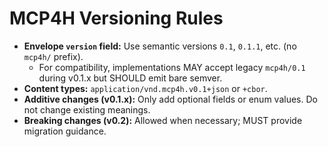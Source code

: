 # MCP4H Versioning Rules

- **Envelope `version` field:** Use semantic versions `0.1`, `0.1.1`, etc. (no `mcp4h/` prefix).  
  - For compatibility, implementations MAY accept legacy `mcp4h/0.1` during v0.1.x but SHOULD emit bare semver.
- **Content types:** `application/vnd.mcp4h.v0.1+json` or `+cbor`.
- **Additive changes (v0.1.x):** Only add optional fields or enum values. Do not change existing meanings.
- **Breaking changes (v0.2):** Allowed when necessary; MUST provide migration guidance.
